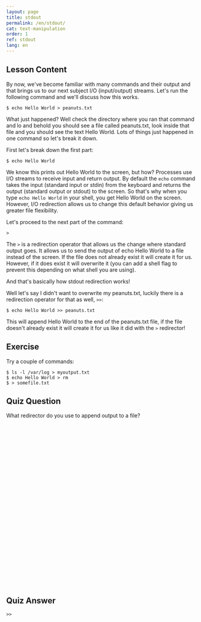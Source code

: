 ```yaml
---
layout: page
title: stdout
permalink: /en/stdout/
cat: text-manipulation
order: 1
ref: stdout
lang: en
---
```


## Lesson Content

By now, we've become familiar with many commands and their output and that brings us to our next subject I/O (input/output) streams. Let's run the following command and we'll discuss how this works. 

`$ echo Hello World > peanuts.txt`

What just happened? Well check the directory where you ran that command and lo and behold you should see a file called peanuts.txt, look inside that file and you should see the text Hello World. Lots of things just happened in one command so let's break it down. 

First let's break down the first part: 

`$ echo Hello World`

We know this prints out Hello World to the screen, but how? Processes use I/O streams to receive input and return output. By default the `echo` command takes the input (standard input or stdin) from the keyboard and returns the output (standard output or stdout) to the screen. So that's why when you type `echo Hello World` in your shell, you get Hello World on the screen. However, I/O redirection allows us to change this default behavior giving us greater file flexibility. 

Let's proceed to the next part of the command: 

`>`

The `>` is a redirection operator that allows us the change where standard output goes. It allows us to send the output of echo Hello World to a file instead of the screen. If the file does not already exist it will create it for us. However, if it does exist it will overwrite it (you can add a shell flag to prevent this depending on what shell you are using).

And that's basically how stdout redirection works!

Well let's say I didn't want to overwrite my peanuts.txt, luckily there is a redirection operator for that as well, `>>`: 

`$ echo Hello World >> peanuts.txt`

This will append Hello World to the end of the peanuts.txt file, if the file doesn't already exist it will create it for us like it did with the `>` redirector! 


## Exercise

Try a couple of commands: 

```
$ ls -l /var/log > myoutput.txt
$ echo Hello World > rm
$ > somefile.txt 
```

## Quiz Question

What redirector do you use to append output to a file?  
<br /><br /><br /><br /><br /><br /><br /><br /><br /><br /><br /><br /><br /><br /><br /><br /><br /><br /><br /><br /><br /><br /><br /><br /><br /><br /> 
## Quiz Answer

`>>`

